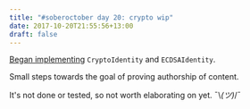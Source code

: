 ```yaml
---
title: "#soberoctober day 20: crypto wip"
date: 2017-10-20T21:55:56+13:00
draft: false
---
```


[Began implementing](https://github.com/therealplato/Subverse/commit/17fff672aa4866c022a3c1a7690a64eb74f9ecb1) `CryptoIdentity` and
`ECDSAIdentity`.

Small steps towards the goal of proving authorship of content.

It's not done or tested, so not worth elaborating on yet. ¯\\_(ツ)_/¯ 

